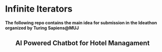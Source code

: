 # Infinite Iterators
<h4> The following repo contains the main idea for submission in the Ideathon organized by Turing Sapiens@MUJ </h4>

<h2 align="center">AI Powered Chatbot for Hotel Managament</h2>
